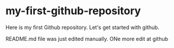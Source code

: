 # my-first-github-repository
Here is my first Github repository. Let's get started with github.

README.md file was just edited manually. ONe more edit at github

